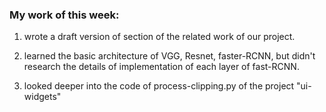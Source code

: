  ### My work of this week:

1. wrote a draft version of section of the related work of our project.

2. learned the basic architecture of VGG, Resnet, faster-RCNN, but didn't research the details of implementation of each layer of fast-RCNN.

3. looked deeper into the code of process-clipping.py of the project "ui-widgets"
